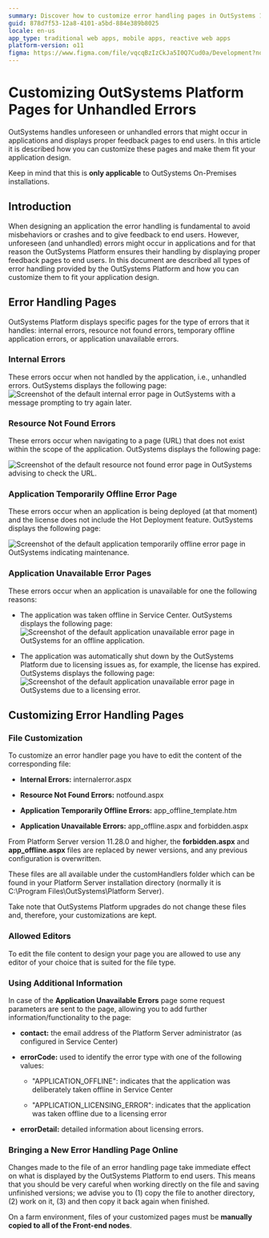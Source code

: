 ```yaml
---
summary: Discover how to customize error handling pages in OutSystems 11 (O11) for on-premises installations to enhance application design.
guid: 878d7f53-12a8-4101-a5bd-884e389b8025
locale: en-us
app_type: traditional web apps, mobile apps, reactive web apps
platform-version: o11
figma: https://www.figma.com/file/vqcqBzIzCkJa5I0Q7Cud0a/Development?node-id=342:294
---
```


# Customizing OutSystems Platform Pages for Unhandled Errors

OutSystems handles unforeseen or unhandled errors that might occur in applications and displays proper feedback pages to end users. In this article it is described how you can customize these pages and make them fit your application design.

Keep in mind that this is **only applicable** to OutSystems On-Premises installations.

## Introduction

When designing an application the error handling is fundamental to avoid misbehaviors or crashes and to give feedback to end users. However, unforeseen (and unhandled) errors might occur in applications and for that reason the OutSystems Platform ensures their handling by displaying proper feedback pages to end users. In this document are described all types of error handling provided by the OutSystems Platform and how you can customize them to fit your application design.

## Error Handling Pages

OutSystems Platform displays specific pages for the type of errors that it handles: internal errors, resource not found errors, temporary offline application errors, or application unavailable errors.

### Internal Errors

These errors occur when not handled by the application, i.e., unhandled errors. OutSystems displays the following page:![Screenshot of the default internal error page in OutSystems with a message prompting to try again later.](images/Customizing-OutSystems-Platform-Pages-for-Unhandled-Errors_0.png "Default Internal Error Page")

### Resource Not Found Errors

These errors occur when navigating to a page (URL) that does not exist within the scope of the application. OutSystems displays the following page:

![Screenshot of the default resource not found error page in OutSystems advising to check the URL.](images/Customizing-OutSystems-Platform-Pages-for-Unhandled-Errors_1.png "Default Resource Not Found Error Page")

### Application Temporarily Offline Error Page

These errors occur when an application is being deployed (at that moment) and the license does not include the Hot Deployment feature. OutSystems displays the following page:

![Screenshot of the default application temporarily offline error page in OutSystems indicating maintenance.](images/Customizing-OutSystems-Platform-Pages-for-Unhandled-Errors_2.png "Default Application Temporarily Offline Error Page")

### Application Unavailable Error Pages

These errors occur when an application is unavailable for one the following reasons:

* The application was taken offline in Service Center.
OutSystems displays the following page:
![Screenshot of the default application unavailable error page in OutSystems for an offline application.](images/Customizing-OutSystems-Platform-Pages-for-Unhandled-Errors_3.png "Default Application Unavailable Error Page - Offline")
 

* The application was automatically shut down by the OutSystems Platform due to licensing issues as, for example, the license has expired.
OutSystems displays the following page:![Screenshot of the default application unavailable error page in OutSystems due to a licensing error.](images/Customizing-OutSystems-Platform-Pages-for-Unhandled-Errors_4.png "Default Application Unavailable Error Page - Licensing Error")

## Customizing Error Handling Pages

### File Customization

To customize an error handler page you have to edit the content of the corresponding file:

* **Internal Errors:** internalerror.aspx

* **Resource Not Found Errors:** notfound.aspx

* **Application Temporarily Offline Errors:** app_offline_template.htm

* **Application Unavailable Errors:** app_offline.aspx and forbidden.aspx

<div class="info" markdown="1">

From Platform Server version 11.28.0 and higher, the **forbidden.aspx** and **app_offline.aspx** files are replaced by newer versions, and any previous configuration is overwritten.

</div>

These files are all available under the customHandlers folder which can be found in your Platform Server installation directory (normally it is C:\Program Files\OutSystems\Platform Server).

Take note that OutSystems Platform upgrades do not change these files and, therefore, your customizations are kept.

### Allowed Editors

To edit the file content to design your page you are allowed to use any editor of your choice that is suited for the file type.

### Using Additional Information

In case of the **Application Unavailable Errors** page some request parameters are sent to the page, allowing you to add further information/functionality to the page:

* **contact:** the email address of the Platform Server administrator (as configured in Service Center)

* **errorCode:** used to identify the error type with one of the following values:

    * "APPLICATION_OFFLINE": indicates that the application was deliberately taken offline in Service Center

    * "APPLICATION_LICENSING_ERROR": indicates that the application was taken offline due to a licensing error

* **errorDetail:** detailed information about licensing errors.

### Bringing a New Error Handling Page Online

Changes made to the file of an error handling page take immediate effect on what is displayed by the OutSystems Platform to end users. This means that you should be very careful when working directly on the file and saving unfinished versions; we advise you to (1) copy the file to another directory, (2) work on it, (3) and then copy it back again when finished.

On a farm environment, files of your customized pages must be **manually copied to all of the Front-end nodes**.

